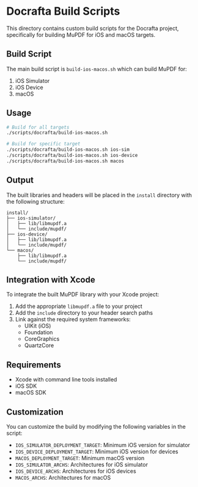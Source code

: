 # Docrafta Build Scripts

This directory contains custom build scripts for the Docrafta project, specifically for building MuPDF for iOS and macOS targets.

## Build Script

The main build script is `build-ios-macos.sh` which can build MuPDF for:

1. iOS Simulator
2. iOS Device
3. macOS

## Usage

```bash
# Build for all targets
./scripts/docrafta/build-ios-macos.sh

# Build for specific target
./scripts/docrafta/build-ios-macos.sh ios-sim
./scripts/docrafta/build-ios-macos.sh ios-device
./scripts/docrafta/build-ios-macos.sh macos
```

## Output

The built libraries and headers will be placed in the `install` directory with the following structure:

```
install/
├── ios-simulator/
│   ├── lib/libmupdf.a
│   └── include/mupdf/
├── ios-device/
│   ├── lib/libmupdf.a
│   └── include/mupdf/
└── macos/
    ├── lib/libmupdf.a
    └── include/mupdf/
```

## Integration with Xcode

To integrate the built MuPDF library with your Xcode project:

1. Add the appropriate `libmupdf.a` file to your project
2. Add the `include` directory to your header search paths
3. Link against the required system frameworks:
   - UIKit (iOS)
   - Foundation
   - CoreGraphics
   - QuartzCore

## Requirements

- Xcode with command line tools installed
- iOS SDK
- macOS SDK

## Customization

You can customize the build by modifying the following variables in the script:

- `IOS_SIMULATOR_DEPLOYMENT_TARGET`: Minimum iOS version for simulator
- `IOS_DEVICE_DEPLOYMENT_TARGET`: Minimum iOS version for devices
- `MACOS_DEPLOYMENT_TARGET`: Minimum macOS version
- `IOS_SIMULATOR_ARCHS`: Architectures for iOS simulator
- `IOS_DEVICE_ARCHS`: Architectures for iOS devices
- `MACOS_ARCHS`: Architectures for macOS